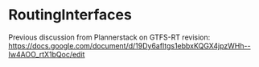RoutingInterfaces
=================

Previous discussion from Plannerstack on GTFS-RT revision:
https://docs.google.com/document/d/19Dy6afltgs1ebbxKQGX4jpzWHh--Iw4AOO_rtX1bQoc/edit
